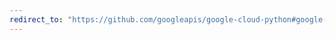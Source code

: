 ```yaml
---
redirect_to: "https://github.com/googleapis/google-cloud-python#google-cloud-python-client"
---
```

